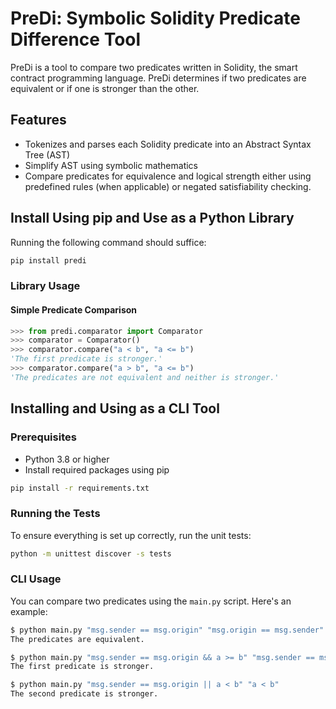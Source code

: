 # PreDi: Symbolic Solidity Predicate Difference Tool

PreDi is a tool to compare two predicates written in Solidity, the smart contract programming language. PreDi determines if two predicates are equivalent or if one is stronger than the other.

## Features

- Tokenizes and parses each Solidity predicate into an Abstract Syntax Tree (AST)
- Simplify AST using symbolic mathematics
- Compare predicates for equivalence and logical strength either using predefined rules (when applicable) or negated satisfiability checking.

## Install Using pip and Use as a Python Library

Running the following command should suffice:

```sh
pip install predi
```

### Library Usage

#### Simple Predicate Comparison

```Python
>>> from predi.comparator import Comparator
>>> comparator = Comparator()
>>> comparator.compare("a < b", "a <= b")
'The first predicate is stronger.'
>>> comparator.compare("a > b", "a <= b")
'The predicates are not equivalent and neither is stronger.'
```

## Installing and Using as a CLI Tool

### Prerequisites

- Python 3.8 or higher
- Install required packages using pip

```sh
pip install -r requirements.txt
```

### Running the Tests

To ensure everything is set up correctly, run the unit tests:

```sh
python -m unittest discover -s tests
```

### CLI Usage

You can compare two predicates using the `main.py` script. Here's an example:

```sh
$ python main.py "msg.sender == msg.origin" "msg.origin == msg.sender"
The predicates are equivalent.

$ python main.py "msg.sender == msg.origin && a >= b" "msg.sender == msg.origin"
The first predicate is stronger.

$ python main.py "msg.sender == msg.origin || a < b" "a < b"
The second predicate is stronger.
```
